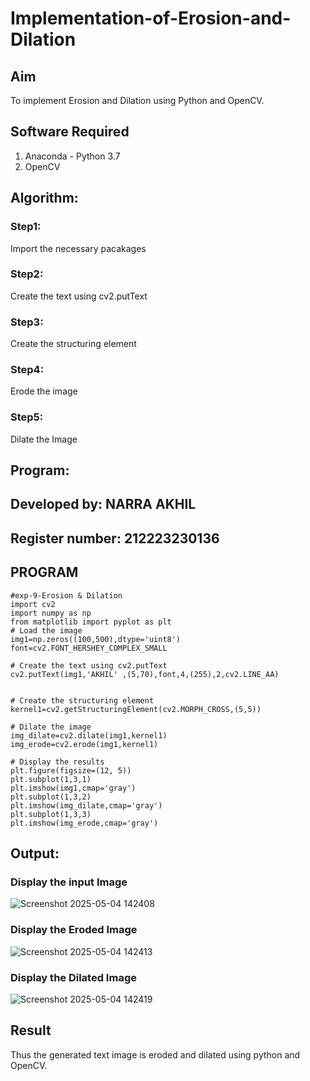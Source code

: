# Implementation-of-Erosion-and-Dilation
## Aim
To implement Erosion and Dilation using Python and OpenCV.
## Software Required
1. Anaconda - Python 3.7
2. OpenCV
## Algorithm:
### Step1:
Import the necessary pacakages

### Step2:
Create the text using cv2.putText

### Step3:
Create the structuring element

### Step4:
Erode the image

### Step5:
Dilate the Image
 
## Program:
## Developed by: NARRA AKHIL
## Register number: 212223230136
## PROGRAM
```
#exp-9-Erosion & Dilation
import cv2
import numpy as np
from matplotlib import pyplot as plt
# Load the image
img1=np.zeros((100,500),dtype='uint8')
font=cv2.FONT_HERSHEY_COMPLEX_SMALL

# Create the text using cv2.putText
cv2.putText(img1,'AKHIL' ,(5,70),font,4,(255),2,cv2.LINE_AA)


# Create the structuring element
kernel1=cv2.getStructuringElement(cv2.MORPH_CROSS,(5,5))

# Dilate the image
img_dilate=cv2.dilate(img1,kernel1)
img_erode=cv2.erode(img1,kernel1)

# Display the results
plt.figure(figsize=(12, 5))
plt.subplot(1,3,1)
plt.imshow(img1,cmap='gray')
plt.subplot(1,3,2)
plt.imshow(img_dilate,cmap='gray')
plt.subplot(1,3,3)
plt.imshow(img_erode,cmap='gray')
```
## Output:

### Display the input Image
![Screenshot 2025-05-04 142408](https://github.com/user-attachments/assets/a337d0e8-e258-46fc-859b-48782867f568)

### Display the Eroded Image
![Screenshot 2025-05-04 142413](https://github.com/user-attachments/assets/e0df3e07-b213-42e8-a2a9-ba9bcb1ca3f9)


### Display the Dilated Image
![Screenshot 2025-05-04 142419](https://github.com/user-attachments/assets/99e94e7b-b6c3-4193-a124-26ca23910330)


## Result
Thus the generated text image is eroded and dilated using python and OpenCV.
